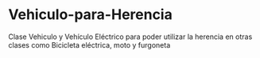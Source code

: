 # Vehiculo-para-Herencia
Clase Vehiculo y Vehículo Eléctrico para poder utilizar la herencia en otras clases como Bicicleta eléctrica, moto y furgoneta
